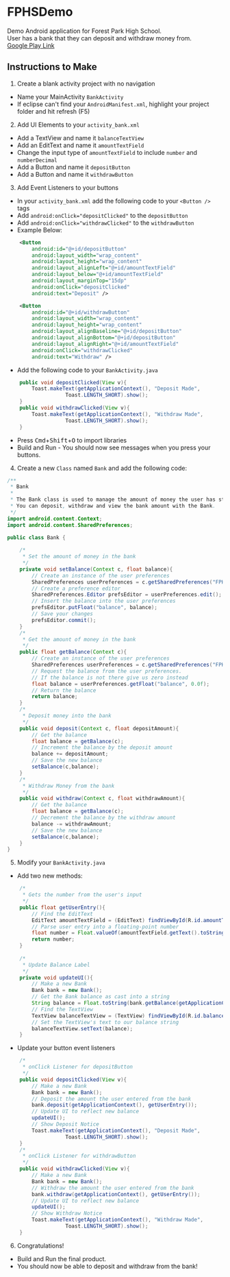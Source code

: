 FPHSDemo
========

Demo Android application for Forest Park High School.  
User has a bank that they can deposit and withdraw money from.  
[Google Play Link](https://play.google.com/store/apps/details?id=com.prndl.fphsdemo)

## Instructions to Make
1. Create a blank activity project with no navigation
  * Name your MainActivity `BankActivity`
  * If eclipse can't find your `AndroidManifest.xml`, highlight your project folder and hit refresh (F5)
2. Add UI Elements to your `activity_bank.xml`
  * Add a TextView and name it `balanceTextView`
  * Add an EditText and name it `amountTextField`
  * Change the input type of `amountTextField` to include `number` and `numberDecimal`
  * Add a Button and name it `depositButton`
  * Add a Button and name it `withdrawButton`
3. Add Event Listeners to your buttons
  * In your `activity_bank.xml` add the following code to your `<Button />` tags
  * Add `android:onClick="depositClicked"` to the `depositButton`
  * Add `android:onClick="withdrawClicked"` to the `withdrawButton`
  * Example Below:
  
```xml
    <Button
        android:id="@+id/depositButton"
        android:layout_width="wrap_content"
        android:layout_height="wrap_content"
        android:layout_alignLeft="@+id/amountTextField"
        android:layout_below="@+id/amountTextField"
        android:layout_marginTop="15dp"
        android:onClick="depositClicked"
        android:text="Deposit" />

    <Button
        android:id="@+id/withdrawButton"
        android:layout_width="wrap_content"
        android:layout_height="wrap_content"
        android:layout_alignBaseline="@+id/depositButton"
        android:layout_alignBottom="@+id/depositButton"
        android:layout_alignRight="@+id/amountTextField"
        android:onClick="withdrawClicked"
        android:text="Withdraw" />
```

  * Add the following code to your `BankActivity.java`
  
```java
	public void depositClicked(View v){
		Toast.makeText(getApplicationContext(), "Deposit Made",
				   Toast.LENGTH_SHORT).show();
	}
	public void withdrawClicked(View v){
		Toast.makeText(getApplicationContext(), "Withdraw Made",
				   Toast.LENGTH_SHORT).show();
	}
```

  * Press <kbd>Cmd</kbd>+<kbd>Shift</kbd>+<kbd>O</kbd> to import libraries
  * Build and Run - You should now see messages when you press your buttons.
4. Create a new `Class` named `Bank` and add the following code:

```java
/**
 * Bank
 * 
 * The Bank class is used to manage the amount of money the user has stored.
 * You can deposit, withdraw and view the bank amount with the Bank.
 */
import android.content.Context;
import android.content.SharedPreferences;

public class Bank {
	
	/*
	 * Set the amount of money in the bank
	 */
	private void setBalance(Context c, float balance){
		// Create an instance of the user preferences
		SharedPreferences userPreferences = c.getSharedPreferences("FPHS-Bank", Context.MODE_PRIVATE);
        // Create a preference editor
		SharedPreferences.Editor prefsEditor = userPreferences.edit();
		// Insert the balance into the user preferences
        prefsEditor.putFloat("balance", balance);
        // Save your changes
        prefsEditor.commit();
	}
	/*
	 * Get the amount of money in the bank
	 */
	public float getBalance(Context c){
		// Create an instance of the user preferences
		SharedPreferences userPreferences = c.getSharedPreferences("FPHS-Bank", Context.MODE_PRIVATE);
        // Request the balance from the user preferences. 
		// If the balance is not there give us zero instead
		float balance = userPreferences.getFloat("balance", 0.0f);
		// Return the balance
        return balance;
	}
	/*
	 * Deposit money into the bank
	 */
	public void deposit(Context c, float depositAmount){
		// Get the balance
		float balance = getBalance(c);
		// Increment the balance by the deposit amount
		balance += depositAmount;
		// Save the new balance
		setBalance(c,balance);
	}
	/*
	 * Withdraw Money from the bank
	 */
	public void withdraw(Context c, float withdrawAmount){
		// Get the balance
		float balance = getBalance(c);
		// Decrement the balance by the withdraw amount
		balance -= withdrawAmount;
		// Save the new balance
		setBalance(c,balance);
	}
}
```

5. Modify your `BankActivity.java`
  * Add two new methods:
  
```java
	/*
	 * Gets the number from the user's input
	 */
	public float getUserEntry(){
		// Find the EditText
		EditText amountTextField = (EditText) findViewById(R.id.amountTextField);
		// Parse user entry into a floating-point number
		float number = Float.valueOf(amountTextField.getText().toString());
		return number;
	}
	
	/*
	 * Update Balance Label
	 */
	private void updateUI(){
		// Make a new Bank
		Bank bank = new Bank();
		// Get the Bank balance as cast into a string
		String balance = Float.toString(bank.getBalance(getApplicationContext()));
		// Find the TextView
		TextView balanceTextView = (TextView) findViewById(R.id.balanceTextView);
		// Set the TextView's text to our balance string
		balanceTextView.setText(balance);
	}
```

  * Update your button event listeners
  
```java
	/*
	 * onClick Listener for depositButton
	 */
	public void depositClicked(View v){
		// Make a new Bank
		Bank bank = new Bank();
		// Deposit the amount the user entered from the bank
		bank.deposit(getApplicationContext(), getUserEntry());
		// Update UI to reflect new balance
		updateUI();
		// Show Deposit Notice
		Toast.makeText(getApplicationContext(), "Deposit Made",
				   Toast.LENGTH_SHORT).show();
	}
	/*
	 * onClick Listener for withdrawButton
	 */
	public void withdrawClicked(View v){
		// Make a new Bank
		Bank bank = new Bank();
		// Withdraw the amount the user entered from the bank
		bank.withdraw(getApplicationContext(), getUserEntry());
		// Update UI to reflect new balance
		updateUI();
		// Show Withdraw Notice
		Toast.makeText(getApplicationContext(), "Withdraw Made",
				   Toast.LENGTH_SHORT).show();
	}
```

6. Congratulations!
  * Build and Run the final product. 
  * You should now be able to deposit and withdraw from the bank!
